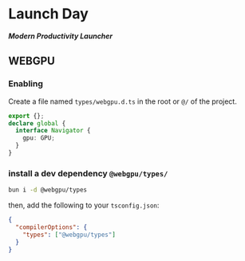 # Launch Day

**_Modern Productivity Launcher_**

## WEBGPU

### Enabling

Create a file named `types/webgpu.d.ts` in the root or `@/` of the project.

```typescript
export {};
declare global {
  interface Navigator {
    gpu: GPU;
  }
}
```

### install a dev dependency `@webgpu/types/`

```zsh
bun i -d @webgpu/types
```

then, add the following to your `tsconfig.json`:

```json
{
  "compilerOptions": {
    "types": ["@webgpu/types"]
  }
}
```
